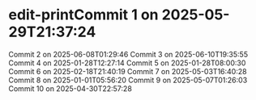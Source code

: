 # edit-printCommit 1 on 2025-05-29T21:37:24
Commit 2 on 2025-06-08T01:29:46
Commit 3 on 2025-06-10T19:35:55
Commit 4 on 2025-01-28T12:27:14
Commit 5 on 2025-01-28T08:00:30
Commit 6 on 2025-02-18T21:40:19
Commit 7 on 2025-05-03T16:40:28
Commit 8 on 2025-01-01T05:56:20
Commit 9 on 2025-05-07T01:26:03
Commit 10 on 2025-04-30T22:57:28
